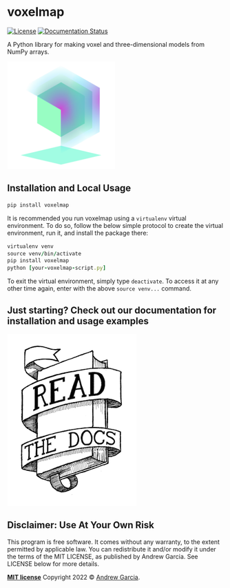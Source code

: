 # voxelmap

[![License](http://img.shields.io/:license-mit-blue.svg?style=flat-square)](https://raw.githubusercontent.com/andrewrgarcia/voxelmap/main/LICENSE)
[![Documentation Status](https://readthedocs.org/projects/voxelmap/badge/?version=latest)](https://voxelmap.readthedocs.io/en/latest/?badge=latest)

A Python library for making voxel and three-dimensional models from NumPy arrays. 

<a href="https://voxelmap.vercel.app">
<img src="https://github.com/andrewrgarcia/voxelmap/blob/main/voxelmap.svg?raw=true" width="250"></a>

## Installation and Local Usage 

```ruby
pip install voxelmap
```

It is recommended you run voxelmap using a `virtualenv` virtual environment. To do so, follow the below simple protocol to create the virtual environment, run it, and install the package there:

```ruby 
virtualenv venv
source venv/bin/activate
pip install voxelmap
python [your-voxelmap-script.py]
```
To exit the virtual environment, simply type `deactivate`. To access it at any other time again, enter with the above `source venv...` command. 

## Just starting? Check out our documentation for installation and usage examples

<a href="https://voxelmap.readthedocs.io/en/latest">
<img src="https://raw.githubusercontent.com/andrewrgarcia/voxelmap/main/docs/img/readthedocs.png?raw=true" width="300" ></a>


## Disclaimer: Use At Your Own Risk

This program is free software. It comes without any warranty, to the extent permitted by applicable law. You can redistribute it and/or modify it under the terms of the MIT LICENSE, as published by Andrew Garcia. See LICENSE below for more details.

**[MIT license](./LICENSE)** Copyright 2022 © <a href="https://github.com/andrewrgarcia" target="_blank">Andrew Garcia</a>.
